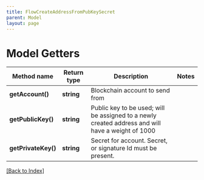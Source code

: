 ```yaml
---
title: FlowCreateAddressFromPubKeySecret
parent: Model
layout: page
---
```


# Model Getters

Method name | Return type | Description | Notes
------------ | ------------- | ------------- | -------------
**getAccount()** | **string** | Blockchain account to send from |
**getPublicKey()** | **string** | Public key to be used; will be assigned to a newly created address and will have a weight of 1000 |
**getPrivateKey()** | **string** | Secret for account. Secret, or signature Id must be present. |

[[Back to Index]](../index.md)
